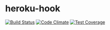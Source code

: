 heroku-hook
===========

[![Build Status](https://travis-ci.org/ajgon/heroku-hook.svg)](https://travis-ci.org/ajgon/heroku-hook) [![Code Climate](https://codeclimate.com/github/ajgon/heroku-hook/badges/gpa.svg)](https://codeclimate.com/github/ajgon/heroku-hook) [![Test Coverage](https://codeclimate.com/github/ajgon/heroku-hook/badges/coverage.svg)](https://codeclimate.com/github/ajgon/heroku-hook)
